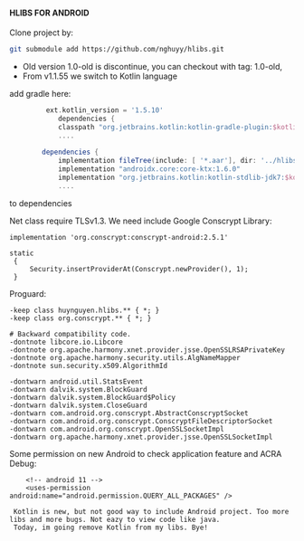 #### HLIBS FOR ANDROID ####



Clone project by:
```bash
git submodule add https://github.com/nghuyy/hlibs.git
```
+ Old version 1.0-old is discontinue, you can checkout with tag: 1.0-old,
+ From v1.1.55 we switch to Kotlin language 

add gradle here:

```gradle
		 ext.kotlin_version = '1.5.10'
    		dependencies {
			classpath "org.jetbrains.kotlin:kotlin-gradle-plugin:$kotlin_version"
			....
    			
		dependencies { 
			implementation fileTree(include: [ '*.aar'], dir: '../hlibs')
			implementation "androidx.core:core-ktx:1.6.0"
			implementation "org.jetbrains.kotlin:kotlin-stdlib-jdk7:$kotlin_version"
			....
```
to dependencies

Net class require TLSv1.3. We need include Google Conscrypt Library:

```
implementation 'org.conscrypt:conscrypt-android:2.5.1'

static
 {
     Security.insertProviderAt(Conscrypt.newProvider(), 1);
 }
```

Proguard:
```proguard
-keep class huynguyen.hlibs.** { *; }
-keep class org.conscrypt.** { *; }

# Backward compatibility code.
-dontnote libcore.io.Libcore
-dontnote org.apache.harmony.xnet.provider.jsse.OpenSSLRSAPrivateKey
-dontnote org.apache.harmony.security.utils.AlgNameMapper
-dontnote sun.security.x509.AlgorithmId

-dontwarn android.util.StatsEvent
-dontwarn dalvik.system.BlockGuard
-dontwarn dalvik.system.BlockGuard$Policy
-dontwarn dalvik.system.CloseGuard
-dontwarn com.android.org.conscrypt.AbstractConscryptSocket
-dontwarn com.android.org.conscrypt.ConscryptFileDescriptorSocket
-dontwarn com.android.org.conscrypt.OpenSSLSocketImpl
-dontwarn org.apache.harmony.xnet.provider.jsse.OpenSSLSocketImpl

```

Some permission on new Android to check application feature and ACRA Debug:
```
    <!-- android 11 -->
    <uses-permission android:name="android.permission.QUERY_ALL_PACKAGES" />
```


```
 Kotlin is new, but not good way to include Android project. Too more libs and more bugs. Not eazy to view code like java.
 Today, im going remove Kotlin from my libs. Bye!
```
